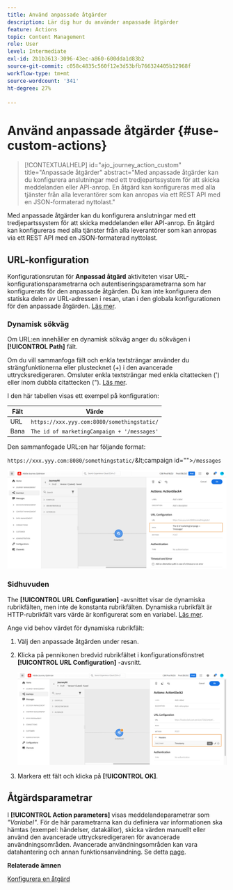 ```yaml
---
title: Använd anpassade åtgärder
description: Lär dig hur du använder anpassade åtgärder
feature: Actions
topic: Content Management
role: User
level: Intermediate
exl-id: 2b1b3613-3096-43ec-a860-600dda1d83b2
source-git-commit: c058c4835c560f12e3d53bfb766324405b12968f
workflow-type: tm+mt
source-wordcount: '341'
ht-degree: 27%

---
```


# Använd anpassade åtgärder {#use-custom-actions}

>[!CONTEXTUALHELP]
>id="ajo_journey_action_custom"
>title="Anpassade åtgärder"
>abstract="Med anpassade åtgärder kan du konfigurera anslutningar med ett tredjepartssystem för att skicka meddelanden eller API-anrop. En åtgärd kan konfigureras med alla tjänster från alla leverantörer som kan anropas via ett REST API med en JSON-formaterad nyttolast."

Med anpassade åtgärder kan du konfigurera anslutningar med ett tredjepartssystem för att skicka meddelanden eller API-anrop. En åtgärd kan konfigureras med alla tjänster från alla leverantörer som kan anropas via ett REST API med en JSON-formaterad nyttolast.

## URL-konfiguration

Konfigurationsrutan för **Anpassad åtgärd** aktiviteten visar URL-konfigurationsparametrarna och autentiseringsparametrarna som har konfigurerats för den anpassade åtgärden. Du kan inte konfigurera den statiska delen av URL-adressen i resan, utan i den globala konfigurationen för den anpassade åtgärden. [Läs mer](../action/about-custom-action-configuration.md).

### Dynamisk sökväg

Om URL:en innehåller en dynamisk sökväg anger du sökvägen i **[!UICONTROL Path]** fält.

Om du vill sammanfoga fält och enkla textsträngar använder du strängfunktionerna eller plustecknet (+) i den avancerade uttrycksredigeraren. Omsluter enkla textsträngar med enkla citattecken (&#39;) eller inom dubbla citattecken (&quot;). [Läs mer](expression/expressionadvanced.md).

I den här tabellen visas ett exempel på konfiguration:

| Fält | Värde |
| --- | --- |
| URL | `https://xxx.yyy.com:8080/somethingstatic/` |
| Bana | `The id of marketingCampaign + '/messages'` |

Den sammanfogade URL:en har följande format:

`https://xxx.yyy.com:8080/somethingstatic/`\&lt;campaign id=&quot;&quot;>`/messages`

![](assets/journey-custom-action-url.png)

### Sidhuvuden

The **[!UICONTROL URL Configuration]** -avsnittet visar de dynamiska rubrikfälten, men inte de konstanta rubrikfälten. Dynamiska rubrikfält är HTTP-rubrikfält vars värde är konfigurerat som en variabel. [Läs mer](../action/about-custom-action-configuration.md).

Ange vid behov värdet för dynamiska rubrikfält:

1. Välj den anpassade åtgärden under resan.
1. Klicka på pennikonen bredvid rubrikfältet i konfigurationsfönstret **[!UICONTROL URL Configuration]** -avsnitt.

   ![](assets/journey-dynamicheaderfield.png)

1. Markera ett fält och klicka på **[!UICONTROL OK]**.

## Åtgärdsparametrar

I **[!UICONTROL Action parameters]** visas meddelandeparametrar som _&quot;Variabel&quot;_. För de här parametrarna kan du definiera var informationen ska hämtas (exempel: händelser, datakällor), skicka värden manuellt eller använd den avancerade uttrycksredigeraren för avancerade användningsområden. Avancerade användningsområden kan vara datahantering och annan funktionsanvändning. Se detta [page](expression/expressionadvanced.md).

**Relaterade ämnen**

[Konfigurera en åtgärd](../action/about-custom-action-configuration.md)
